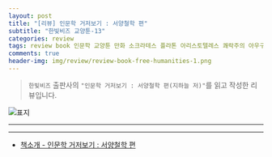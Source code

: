 ```yaml
---  
layout: post  
title: "[리뷰] 인문학 거저보기 : 서양철학 편"  
subtitle: "한빛비즈 교양툰-13"  
categories: review 
tags: review book 인문학 교양툰 만화 소크라테스 플라톤 아리스토텔레스 쾌락주의 아우구스티누스 공리주의 실존주의 비트겐슈타인 서양 철학 네이버베스트만화      
comments: true  
header-img: img/review/review-book-free-humanities-1.png
---  
```

  
> `한빛비즈` 출판사의 `"인문학 거저보기 : 서양철학 편(지하늘 저)"`를 읽고 작성한 리뷰입니다.  

![표지](https://theorydb.github.io/assets/img/review/review-book-free-humanities-1.png)  

---


---

* [책소개 - 인문학 거저보기 : 서양철학 편](http://www.yes24.com/Product/Goods/103452931?OzSrank=1)


